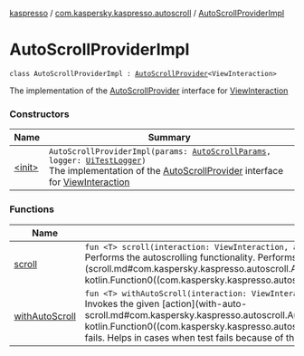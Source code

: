[kaspresso](../../index.md) / [com.kaspersky.kaspresso.autoscroll](../index.md) / [AutoScrollProviderImpl](./index.md)

# AutoScrollProviderImpl

`class AutoScrollProviderImpl : `[`AutoScrollProvider`](../-auto-scroll-provider/index.md)`<ViewInteraction>`

The implementation of the [AutoScrollProvider](../-auto-scroll-provider/index.md) interface for [ViewInteraction](#)

### Constructors

| Name | Summary |
|---|---|
| [&lt;init&gt;](-init-.md) | `AutoScrollProviderImpl(params: `[`AutoScrollParams`](../-auto-scroll-params/index.md)`, logger: `[`UiTestLogger`](../../com.kaspersky.kaspresso.logger/-ui-test-logger.md)`)`<br>The implementation of the [AutoScrollProvider](../-auto-scroll-provider/index.md) interface for [ViewInteraction](#) |

### Functions

| Name | Summary |
|---|---|
| [scroll](scroll.md) | `fun <T> scroll(interaction: ViewInteraction, action: () -> `[`T`](scroll.md#T)`, cachedError: `[`Throwable`](https://kotlinlang.org/api/latest/jvm/stdlib/kotlin/-throwable/index.html)`): `[`T`](scroll.md#T)<br>Performs the autoscrolling functionality. Performs scroll and re-invokes the given [action](scroll.md#com.kaspersky.kaspresso.autoscroll.AutoScrollProviderImpl$scroll(androidx.test.espresso.ViewInteraction, kotlin.Function0((com.kaspersky.kaspresso.autoscroll.AutoScrollProviderImpl.scroll.T)), kotlin.Throwable)/action). |
| [withAutoScroll](with-auto-scroll.md) | `fun <T> withAutoScroll(interaction: ViewInteraction, action: () -> `[`T`](with-auto-scroll.md#T)`): `[`T`](with-auto-scroll.md#T)<br>Invokes the given [action](with-auto-scroll.md#com.kaspersky.kaspresso.autoscroll.AutoScrollProviderImpl$withAutoScroll(androidx.test.espresso.ViewInteraction, kotlin.Function0((com.kaspersky.kaspresso.autoscroll.AutoScrollProviderImpl.withAutoScroll.T)))/action) and calls [scroll](scroll.md) if it fails. Helps in cases when test fails because of the need to scroll to interacted view. |
